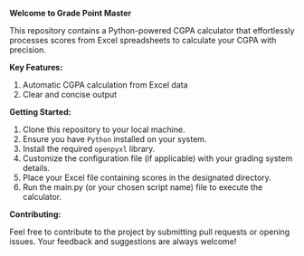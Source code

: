 **Welcome to Grade Point Master**

This repository contains a Python-powered CGPA calculator that effortlessly processes scores from Excel spreadsheets to calculate your CGPA with precision.

**Key Features:**
1. Automatic CGPA calculation from Excel data
2. Clear and concise output



**Getting Started:**
1. Clone this repository to your local machine.
2. Ensure you have `Python` installed on your system.
3. Install the required `openpyxl` library.
4. Customize the configuration file (if applicable) with your grading system details.
5. Place your Excel file containing scores in the designated directory.
6. Run the main.py (or your chosen script name) file to execute the calculator.


**Contributing:**

Feel free to contribute to the project by submitting pull requests or opening issues. Your feedback and suggestions are always welcome!


